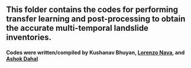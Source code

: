 ## This folder contains the codes for performing transfer learning and post-processing to obtain the accurate multi-temporal landslide inventories.

#### Codes were written/compiled by Kushanav Bhuyan, [Lorenzo Nava](https://github.com/lorenzonava96), and [Ashok Dahal](https://github.com/ashokdahal)
